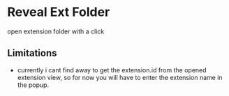 # Reveal Ext Folder

open extension folder with a click

## Limitations

- currently i cant find away to get the extension.id from the opened extension view, so for now you will have to enter the extension name in the popup.
